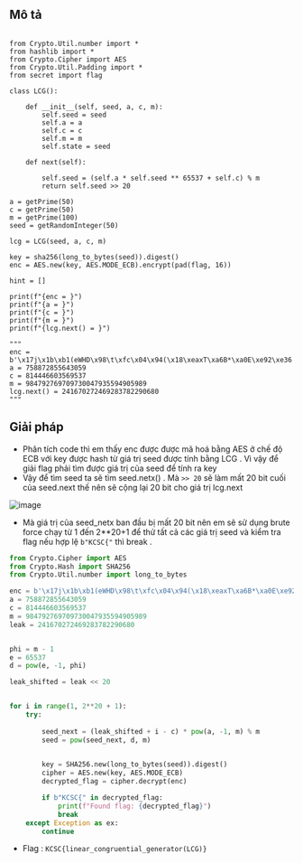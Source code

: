 ## Mô tả 
```py=

from Crypto.Util.number import *
from hashlib import *
from Crypto.Cipher import AES
from Crypto.Util.Padding import *
from secret import flag

class LCG():
    
    def __init__(self, seed, a, c, m):
        self.seed = seed
        self.a = a
        self.c = c
        self.m = m
        self.state = seed
        
    def next(self):
        
        self.seed = (self.a * self.seed ** 65537 + self.c) % m
        return self.seed >> 20
    
a = getPrime(50)
c = getPrime(50)
m = getPrime(100)
seed = getRandomInteger(50)

lcg = LCG(seed, a, c, m)

key = sha256(long_to_bytes(seed)).digest()
enc = AES.new(key, AES.MODE_ECB).encrypt(pad(flag, 16))

hint = []

print(f"{enc = }")
print(f"{a = }")
print(f"{c = }")
print(f"{m = }")
print(f"{lcg.next() = }")

"""
enc = b'\x17j\x1b\xb1(eWHD\x98\t\xfc\x04\x94(\x18\xeaxT\xa6B*\xa0E\xe92\xe36!3\xbc\x96[\xa5\x82eG\xc2\x00\x7fM\xf0\xcb@tN\xf8\x01'      
a = 758872855643059
c = 814446603569537
m = 984792769709730047935594905989
lcg.next() = 241670272469283782290680
"""
```
## Giải pháp 
- Phân tích code thì em thấy enc được được mã hoá bằng AES ở chế độ ECB với key được hash từ giá trị seed được tính bằng LCG . Vì vậy để giải flag phải tìm được giá trị của seed để tính ra key 
- Vậy để tìm seed ta sẽ tìm seed.netx() . Mà `>> 20` sẽ làm mất 20 bit cuối của seed.next thế nên sẽ cộng lại 20 bit cho giá trị lcg.next

![image](https://github.com/user-attachments/assets/694b216b-bfa6-428d-a3ed-ed13ebb4ca38)


- Mà giá trị của seed_netx ban đầu bị mất 20 bit nên em sẽ sử dụng brute force chạy từ 1 đến 2**20+1 để thử tất cả các giá trị seed và kiểm tra flag nếu hợp lệ `b"KCSC{"` thì break .

```py
from Crypto.Cipher import AES
from Crypto.Hash import SHA256
from Crypto.Util.number import long_to_bytes

enc = b'\x17j\x1b\xb1(eWHD\x98\t\xfc\x04\x94(\x18\xeaxT\xa6B*\xa0E\xe92\xe36!3\xbc\x96[\xa5\x82eG\xc2\x00\x7fM\xf0\xcb@tN\xf8\x01'
a = 758872855643059
c = 814446603569537
m = 984792769709730047935594905989
leak = 241670272469283782290680


phi = m - 1
e = 65537
d = pow(e, -1, phi)

leak_shifted = leak << 20


for i in range(1, 2**20 + 1):
    try:
        
        seed_next = (leak_shifted + i - c) * pow(a, -1, m) % m
        seed = pow(seed_next, d, m)

        
        key = SHA256.new(long_to_bytes(seed)).digest()
        cipher = AES.new(key, AES.MODE_ECB)
        decrypted_flag = cipher.decrypt(enc)

        if b"KCSC{" in decrypted_flag:
            print(f"Found flag: {decrypted_flag}")
            break
    except Exception as ex:
        continue
```
- Flag : `KCSC{linear_congruential_generator(LCG)}`


